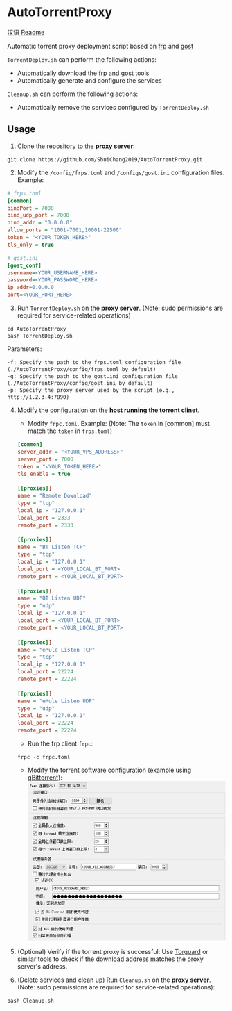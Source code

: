 # AutoTorrentProxy
[汉语 Readme](README.md)

Automatic torrent proxy deployment script based on [frp](https://github.com/fatedier/frp) and [gost](https://github.com/ginuerzh/gost)

`TorrentDeploy.sh` can perform the following actions:

- Automatically download the frp and gost tools
- Automatically generate and configure the services

`Cleanup.sh` can perform the following actions:

- Automatically remove the services configured by `TorrentDeploy.sh`

## Usage

1. Clone the repository to the **proxy server**:

``` shell
git clone https://github.com/ShuiChang2019/AutoTorrentProxy.git
```

2. Modify the `/config/frps.toml` and `/configs/gost.ini` configuration files. Example:
``` ini
# frps.toml
[common]
bindPort = 7000
bind_udp_port = 7000
bind_addr = "0.0.0.0"
allow_ports = "1001-7001,10001-22500"
token = "<YOUR_TOKEN_HERE>"
tls_only = true
```

``` ini
# gost.ini
[gost_conf]
username=<YOUR_USERNAME_HERE>
password=<YOUR_PASSWORD_HERE>
ip_addr=0.0.0.0
port=<YOUR_PORT_HERE>
```

3. Run `TorrentDeploy.sh` on the **proxy server**. (Note: sudo permissions are required for service-related operations)

``` shell
cd AutoTorrentProxy
bash TorrentDeploy.sh
```

Parameters:

``` plain
-f: Specify the path to the frps.toml configuration file (./AutoTorrentProxy/config/frps.toml by default)
-g: Specify the path to the gost.ini configuration file (./AutoTorrentProxy/config/gost.ini by default)
-p: Specify the proxy server used by the script (e.g., http://1.2.3.4:7890)
```

4. Modify the configuration on the **host running the torrent clinet**.

    - Modify `frpc.toml`. Example: (Note: The `token` in [common] must match the `token` in `frps.toml`)
    ``` ini
    [common]
    server_addr = "<YOUR_VPS_ADDRESS>"
    server_port = 7000
    token = "<YOUR_TOKEN_HERE>"
    tls_enable = true

    [[proxies]]
    name = "Remote Download"
    type = "tcp"
    local_ip = "127.0.0.1"
    local_port = 2333
    remote_port = 2333

    [[proxies]]
    name = "BT Listen TCP"
    type = "tcp"
    local_ip = "127.0.0.1"
    local_port = <YOUR_LOCAL_BT_PORT>
    remote_port = <YOUR_LOCAL_BT_PORT>

    [[proxies]]
    name = "BT Listen UDP"
    type = "udp"
    local_ip = "127.0.0.1"
    local_port = <YOUR_LOCAL_BT_PORT>
    remote_port = <YOUR_LOCAL_BT_PORT>

    [[proxies]]
    name = "eMule Listen TCP"
    type = "tcp"
    local_ip = "127.0.0.1"
    local_port = 22224
    remote_port = 22224

    [[proxies]]
    name = "eMule Listen UDP"
    type = "udp"
    local_ip = "127.0.0.1"
    local_port = 22224
    remote_port = 22224
    ```

    - Run the frp client `frpc`:
    ``` shell
    frpc -c frpc.toml
    ``` 

    - Modify the torrent software configuration (example using [qBittorrent](https://github.com/qbittorrent/qBittorrent)):
    ![alt text](image.png)
    
5. (Optional) Verify if the torrent proxy is successful: Use [Torguard](`https://torguard.net/checkmytorrentipaddress.php`) or similar tools to check if the download address matches the proxy server's address.

6. (Delete services and clean up) Run `Cleanup.sh` on the **proxy server**. (Note: sudo permissions are required for service-related operations):
``` shell
bash Cleanup.sh
```

